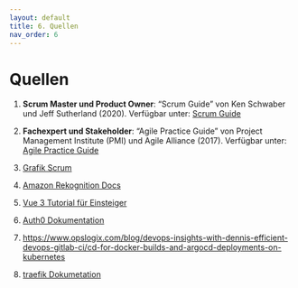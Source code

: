 ```yaml
---
layout: default
title: 6. Quellen
nav_order: 6
---
```

# Quellen



1. **Scrum Master und Product Owner**: “Scrum Guide” von Ken Schwaber und Jeff Sutherland (2020). Verfügbar unter: [Scrum Guide](https://scrumguides.org/scrum-guide.html)

2. **Fachexpert und Stakeholder**: “Agile Practice Guide” von Project Management Institute (PMI) und Agile Alliance (2017). Verfügbar unter: [Agile Practice Guide](https://www.pmi.org/pmbok-guide-standards/practice-guides/agile)
3.  [Grafik Scrum](https://www.it-agile.de/agiles-wissen/scrum/was-ist-scrum/) 
4. [Amazon Rekognition Docs ](https://docs.aws.amazon.com/rekognition/latest/dg/what-is.html)
5. [Vue 3 Tutorial für Einsteiger ](https://vuejs.de/artikel/vuejs-tutorial-deutsch-anfaenger/)
6. [Auth0 Dokumentation](https://github.com/auth0/auth0-vue) 
7. https://www.opslogix.com/blog/devops-insights-with-dennis-efficient-devops-gitlab-ci/cd-for-docker-builds-and-argocd-deployments-on-kubernetes
9.  [traefik Dokumetation](https://doc.traefik.io/traefik/)




